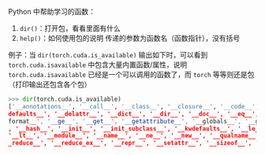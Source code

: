 Python 中帮助学习的函数：
1. `dir()`：打开包，看看里面有什么
2. `help()`：如何使用包的说明
传递的参数为函数名（函数指针），没有括号

例子：当 `dir(torch.cuda.is_available)` 输出如下时，可以看到 `torch.cuda.isavailable` 中包含大量内置函数/属性，说明 `torch.cuda.isavailable` 已经是一个可以调用的函数了，而 `torch` 等等则还是包（打印输出还包含各个包）
```python
>>> dir(torch.cuda.is_available)
['__annotations__', '__call__', '__class__', '__closure__', '__code__', '__
defaults__', '__delattr__', '__dict__', '__dir__', '__doc__', '__eq__', '__
format__', '__ge__', '__get__', '__getattribute__', '__globals__', '__gt__'
, '__hash__', '__init__', '__init_subclass__', '__kwdefaults__', '__le__', 
'__lt__', '__module__', '__name__', '__ne__', '__new__', '__qualname__', '_
_reduce__', '__reduce_ex__', '__repr__', '__setattr__', '__sizeof__', '__str__', '__subclasshook__']
```